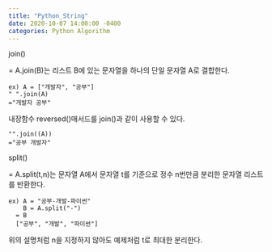 ```yaml
---
title: "Python_String"
date: 2020-10-07 14:00:00 -0400
categories: Python Algorithm
---
```


join()

= A.join(B)는 리스트 B에 있는 문자열을 하나의 단일 문자열 A로 결합한다.

    ex) A = ["개발자", "공부"]
    " ".join(A)
    ="개발자 공부"

내장함수 reversed()매서드를 join()과 같이 사용할 수 있다.

    "".join((A))
    ="공부 개발자"

split()

= A.split(t,n)는 문자열 A에서 문자열 t를 기준으로 정수 n번만큼 분리한 문자열 리스트를 반환한다.

    ex) A = "공부-개발-파이썬"
        B = A.split("-")
      = B
      ["공부", "개발", "파이썬"]

 위의 설명처럼 n을 지정하지 않아도 예제처럼 t로 최대한 분리한다.     













[jekyll-docs]: https://jekyllrb.com/docs/home
[jekyll-gh]:   https://github.com/jekyll/jekyll
[jekyll-talk]: https://talk.jekyllrb.com/
